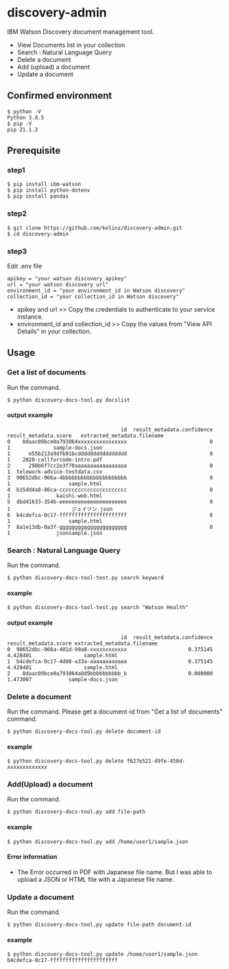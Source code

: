 # discovery-admin
IBM Watson Discovery document management tool. 
- View Documents list in your collection
- Search : Natural Language Query 
- Delete a document
- Add (upload) a document
- Update a document

## Confirmed environment
```
$ python -V
Python 3.8.5
$ pip -V
pip 21.1.2
```
## Prerequisite
### step1
```
$ pip install ibm-watson
$ pip install python-dotenv
$ pip install pandas
```
### step2
```
$ git clone https://github.com/kolinz/discovery-admin.git
$ cd discovery-admin
```
### step3
Edit .env file
```
apikey = "your watson discovery apikey"
url = "your watson discovery url"
environment_id = "your environment_id in Watson discovery"
collection_id = "your collection_id in Watson discovery"
```
- apikey and url >> Copy the credentials to authenticate to your service instance.
- environment_id and collection_id >> Copy the values from "View API Details" in your collection.

## Usage
### Get a list of documents
Run the command.
```
$ python discovery-docs-tool.py docslist
```
#### output example
```
                                     id  result_metadata.confidence  result_metadata.score   extracted_metadata.filename
0    8daac09bce0a793064xxxxxxxxxxxxxxxx                           0                      1              sample-docs.json
1      e55b213a9dfb91bcdddddddddddddddd                           0                      1    2020-callforcode-intro.pdf
2      290b6f7cc2e3f70aaaaaaaaaaaaaaaaa                           0                      1  telework-advice-testdata.csv
3  90652dbc-966a-4bbbbbbbbbbbbbbbbbbbbb                           0                      1                   sample.html
4  b15dd4a8-86ca-cccccccccccccccccccccc                           0                      1               kaishi-web.html
5  dbd41633-354b-eeeeeeeeeeeeeeeeeeeeee                           0                      1                    ジェイソン.json
6  b4cdefca-0c17-ffffffffffffffffffffff                           0                      1                   sample.html
7  8a1e13db-0a3f-gggggggggggggggggggggg                           0                      1               jsonsample.json
```

### Search : Natural Language Query 
Run the command.
```
$ python discovery-docs-tool-test.py search keyword
```
#### example
```
$ python discovery-docs-tool-test.py search "Watson Health"
```
#### output example
```
                                     id  result_metadata.confidence  result_metadata.score extracted_metadata.filename
0  90652dbc-966a-401d-99a8-xxxxxxxxxxxx                    0.375145               4.428401                 sample.html
1  b4cdefca-0c17-4d08-a33a-aaaaaaaaaaaa                    0.375145               4.428401                 sample.html
2    8daac09bce0a793064a8d9bbbbbbbbbb_b                    0.000000               1.473007            sample-docs.json
```

### Delete a document
Run the command. Please get a document-id from "Get a list of documents" command.
```
$ python discovery-docs-tool.py delete document-id
```
#### example
```
$ python discovery-docs-tool.py delete f627e521-d9fe-458d-xxxxxxxxxxxxx
```
### Add(Upload) a document
Run the command.
```
$ python discovery-docs-tool.py add file-path
```
#### example
```
$ python discovery-docs-tool.py add /home/user1/sample.json
```
#### Error information
- The Error occurred in PDF with Japanese file name. But I was able to upload a JSON or HTML file with a Japanese file name.

### Update a document
Run the command.
```
$ python discovery-docs-tool.py update file-path document-id
```
#### example
```
$ python discovery-docs-tool.py update /home/user1/sample.json b4cdefca-0c17-ffffffffffffffffffffff
```
